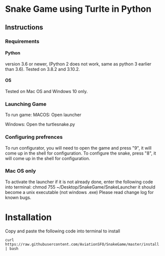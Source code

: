 # Snake Game using Turlte in Python
## Instructions
### Requirements
#### Python

version 3.6 or newer, (Python 2 does not work, same as python 3 earlier than 3.6). Tested on 3.8.2 and 3.10.2.

#### OS

Tested on Mac OS and Windows 10 only.  
### Launching Game
To run game:
MACOS: Open launcher

Windows: Open the turtlesnake.py

### Configuring prefrences

To run configurator, you will need to open the game and press "9", it will come up in the shell for configuration.
To configure the snake, press "8", it will come up in the shell for configuration.
### Mac OS only
To activate the launcher if it is not already done, enter the following code into terminal: chmod 755 ~/Desktop/SnakeGame/SnakeLauncher
it should become a unix executable (not windows .exe)
Please read change log for known bugs.

# Installation
Copy and paste the following code into terminal to install
```shell
curl https://raw.githubusercontent.com/AviationSFO/SnakeGame/master/install.sh | bash
```
